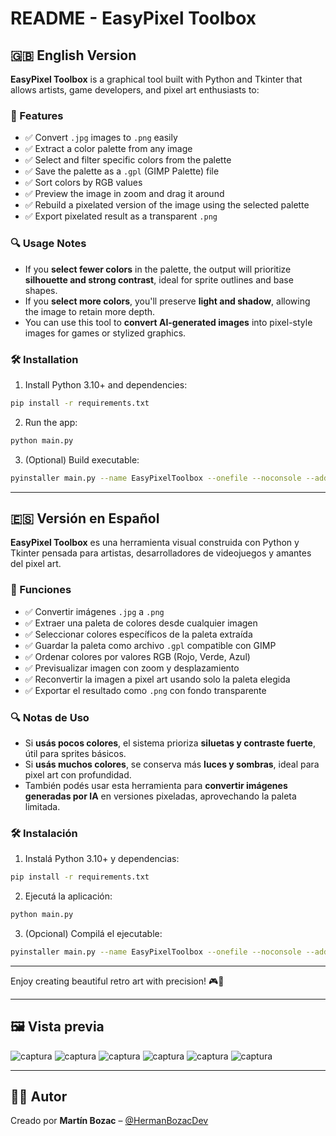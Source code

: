 # README - EasyPixel Toolbox

## 🇬🇧 English Version

**EasyPixel Toolbox** is a graphical tool built with Python and Tkinter that allows artists, game developers, and pixel art enthusiasts to:

### 🎨 Features
- ✅ Convert `.jpg` images to `.png` easily
- ✅ Extract a color palette from any image
- ✅ Select and filter specific colors from the palette
- ✅ Save the palette as a `.gpl` (GIMP Palette) file
- ✅ Sort colors by RGB values
- ✅ Preview the image in zoom and drag it around
- ✅ Rebuild a pixelated version of the image using the selected palette
- ✅ Export pixelated result as a transparent `.png`

### 🔍 Usage Notes
- If you **select fewer colors** in the palette, the output will prioritize **silhouette and strong contrast**, ideal for sprite outlines and base shapes.
- If you **select more colors**, you'll preserve **light and shadow**, allowing the image to retain more depth.
- You can use this tool to **convert AI-generated images** into pixel-style images for games or stylized graphics.

### 🛠 Installation
1. Install Python 3.10+ and dependencies:
```bash
pip install -r requirements.txt
```
2. Run the app:
```bash
python main.py
```

3. (Optional) Build executable:
```bash
pyinstaller main.py --name EasyPixelToolbox --onefile --noconsole --add-data "assets;assets" --add-data "utils;utils" --add-data "ui;ui"
```

---

## 🇪🇸 Versión en Español

**EasyPixel Toolbox** es una herramienta visual construida con Python y Tkinter pensada para artistas, desarrolladores de videojuegos y amantes del pixel art.

### 🎨 Funciones
- ✅ Convertir imágenes `.jpg` a `.png`
- ✅ Extraer una paleta de colores desde cualquier imagen
- ✅ Seleccionar colores específicos de la paleta extraída
- ✅ Guardar la paleta como archivo `.gpl` compatible con GIMP
- ✅ Ordenar colores por valores RGB (Rojo, Verde, Azul)
- ✅ Previsualizar imagen con zoom y desplazamiento
- ✅ Reconvertir la imagen a pixel art usando solo la paleta elegida
- ✅ Exportar el resultado como `.png` con fondo transparente

### 🔍 Notas de Uso
- Si **usás pocos colores**, el sistema prioriza **siluetas y contraste fuerte**, útil para sprites básicos.
- Si **usás muchos colores**, se conserva más **luces y sombras**, ideal para pixel art con profundidad.
- También podés usar esta herramienta para **convertir imágenes generadas por IA** en versiones pixeladas, aprovechando la paleta limitada.

### 🛠 Instalación
1. Instalá Python 3.10+ y dependencias:
```bash
pip install -r requirements.txt
```
2. Ejecutá la aplicación:
```bash
python main.py
```

3. (Opcional) Compilá el ejecutable:
```bash
pyinstaller main.py --name EasyPixelToolbox --onefile --noconsole --add-data "assets;assets" --add-data "utils;utils" --add-data "ui;ui"
```

---

Enjoy creating beautiful retro art with precision! 🎮🧩

---

## 🖼️ Vista previa

![captura](./assets/1.PNG)
![captura](./assets/3.PNG)
![captura](./assets/7.PNG)
![captura](./assets/5.PNG)
![captura](./assets/8.PNG)
![captura](./assets/9.PNG)

---

## 🧑‍💻 Autor

Creado por **Martín Bozac** – [@HermanBozacDev](https://github.com/HermanBozacDev)
